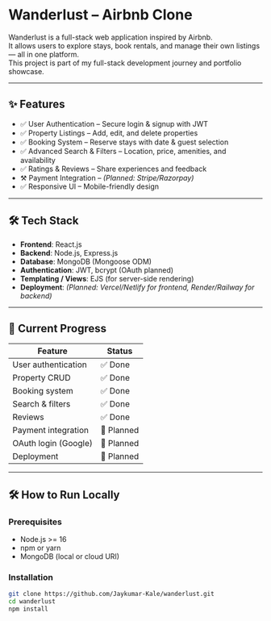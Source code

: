 # Wanderlust – Airbnb Clone

Wanderlust is a full-stack web application inspired by Airbnb.  
It allows users to explore stays, book rentals, and manage their own listings — all in one platform.  
This project is part of my full-stack development journey and portfolio showcase.

---

## ✨ Features

- ✅ User Authentication – Secure login & signup with JWT  
- ✅ Property Listings – Add, edit, and delete properties  
- ✅ Booking System – Reserve stays with date & guest selection  
- ✅ Advanced Search & Filters – Location, price, amenities, and availability  
- ✅ Ratings & Reviews – Share experiences and feedback  
- ⚒️ Payment Integration – *(Planned: Stripe/Razorpay)*  
- ✅ Responsive UI – Mobile-friendly design  

---

## 🛠 Tech Stack

- **Frontend**: React.js  
- **Backend**: Node.js, Express.js  
- **Database**: MongoDB (Mongoose ODM)  
- **Authentication**: JWT, bcrypt (OAuth planned)  
- **Templating / Views**: EJS (for server-side rendering)  
- **Deployment**: *(Planned: Vercel/Netlify for frontend, Render/Railway for backend)*  

---

## 🚀 Current Progress

| Feature                | Status   |
|-------------------------|----------|
| User authentication     | ✅ Done  |
| Property CRUD           | ✅ Done  |
| Booking system          | ✅ Done  |
| Search & filters        | ✅ Done  |
| Reviews                 | ✅ Done  |
| Payment integration     | 🔲 Planned |
| OAuth login (Google)    | 🔲 Planned |
| Deployment              | 🔲 Planned |

---

## 🛠 How to Run Locally

### Prerequisites

- Node.js >= 16  
- npm or yarn  
- MongoDB (local or cloud URI)  

### Installation

```bash
git clone https://github.com/Jaykumar-Kale/wanderlust.git
cd wanderlust
npm install
